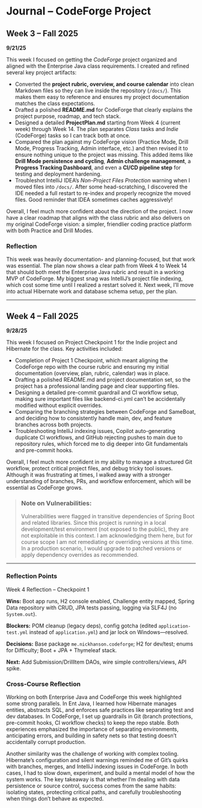 # Journal – CodeForge Project

## Week 3 – Fall 2025

**9/21/25**

This week I focused on getting the *CodeForge* project organized and aligned with the Enterprise Java class requirements. I created and refined several key project artifacts:

- Converted the **project rubric, overview, and course calendar** into clean Markdown files so they can live inside the repository (`/docs/`). This makes them easy to reference and ensures my project documentation matches the class expectations.
- Drafted a polished **README.md** for CodeForge that clearly explains the project purpose, roadmap, and tech stack.
- Designed a detailed **ProjectPlan.md** starting from Week 4 (current week) through Week 14. The plan separates *Class* tasks and *Indie* (CodeForge) tasks so I can track both at once.
- Compared the plan against my CodeForge vision (Practice Mode, Drill Mode, Progress Tracking, Admin interface, etc.) and then revised it to ensure nothing unique to the project was missing. This added items like **Drill Mode persistence and cycling**, **Admin challenge management**, a **Progress Tracking Dashboard**, and even a **CI/CD pipeline step** for testing and deployment hardening.
- Troubleshot IntelliJ IDEA’s *Non-Project Files Protection* warning when I moved files into `/docs/`. After some head-scratching, I discovered the IDE needed a full restart to re-index and properly recognize the moved files. Good reminder that IDEA sometimes caches aggressively!

Overall, I feel much more confident about the direction of the project. I now have a clear roadmap that aligns with the class rubric and also delivers on my original CodeForge vision: a simpler, friendlier coding practice platform with both Practice and Drill Modes.

### Reflection
This week was heavily documentation- and planning-focused, but that work was essential. The plan now shows a clear path from Week 4 to Week 14 that should both meet the Enterprise Java rubric and result in a working MVP of CodeForge. My biggest snag was IntelliJ’s project file indexing, which cost some time until I realized a restart solved it. Next week, I’ll move into actual Hibernate work and database schema setup, per the plan.

---

## Week 4 – Fall 2025

**9/28/25**

This week I focused on Project Checkpoint 1 for the Indie project and Hibernate for the class. Key activities included:
- Completion of Project 1 Checkpoint, which meant aligning the CodeForge repo with the course rubric and ensuring my initial documentation (overview, plan, rubric, calendar) was in place.
- Drafting a polished README.md and project documentation set, so the project has a professional landing page and clear supporting files.
- Designing a detailed pre-commit guardrail and CI workflow setup, making sure important files like backend-ci.yml can’t be accidentally modified without explicit overrides.
- Comparing the branching strategies between CodeForge and SameBoat, and deciding how to consistently handle main, dev, and feature branches across both projects.
- Troubleshooting IntelliJ indexing issues, Copilot auto-generating duplicate CI workflows, and GitHub rejecting pushes to main due to repository rules, which forced me to dig deeper into Git fundamentals and pre-commit hooks.

Overall, I feel much more confident in my ability to manage a structured Git workflow, protect critical project files, and debug tricky tool issues. Although it was frustrating at times, I walked away with a stronger understanding of branches, PRs, and workflow enforcement, which will be essential as CodeForge grows.

>### Note on Vulnerabilities:
>Vulnerabilities were flagged in transitive dependencies of Spring Boot and related libraries. Since this project is running in a local development/test environment (not exposed to the public), they are not exploitable in this context. I am acknowledging them here, but for course scope I am not remediating or overriding versions at this time. In a production scenario, I would upgrade to patched versions or apply dependency overrides as recommended.

---

### Reflection Points
Week 4 Reflection – Checkpoint 1

**Wins:** Boot app runs, H2 console enabled, Challenge entity mapped, Spring Data repository with CRUD, JPA tests passing, logging via SLF4J (no `System.out`).

**Blockers:** POM cleanup (legacy deps), config gotcha (edited `application-test.yml` instead of `application.yml`) and jar lock on Windows—resolved.

**Decisions:** Base package `me.nickhanson.codeforge`; H2 for dev/test; enums for Difficulty; Boot + JPA + Thymeleaf stack.

**Next:** Add Submission/DrillItem DAOs, wire simple controllers/views, API spike.

### Cross-Course Reflection
Working on both Enterprise Java and CodeForge this week highlighted some strong parallels. In Ent Java, I learned how Hibernate manages entities, abstracts SQL, and enforces safe practices like separating test and dev databases. In CodeForge, I set up guardrails in Git (branch protections, pre-commit hooks, CI workflow checks) to keep the repo stable. Both experiences emphasized the importance of separating environments, anticipating errors, and building in safety nets so that testing doesn’t accidentally corrupt production.

Another similarity was the challenge of working with complex tooling. Hibernate’s configuration and silent warnings reminded me of Git’s quirks with branches, merges, and IntelliJ indexing issues in CodeForge. In both cases, I had to slow down, experiment, and build a mental model of how the system works. The key takeaway is that whether I’m dealing with data persistence or source control, success comes from the same habits: isolating states, protecting critical paths, and carefully troubleshooting when things don’t behave as expected.
